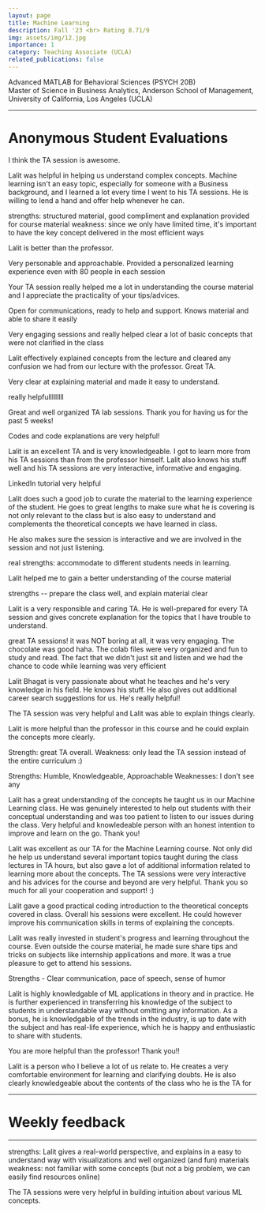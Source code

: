 ```yaml
---
layout: page
title: Machine Learning
description: Fall '23 <br> Rating 8.71/9 
img: assets/img/12.jpg
importance: 1
category: Teaching Associate (UCLA)
related_publications: false
---
```


Advanced MATLAB for Behavioral Sciences (PSYCH 20B) <br>
Master of Science in Business Analytics, Anderson School of Management, University of California, Los Angeles (UCLA)


---

Anonymous Student Evaluations
======

I think the TA session is awesome.

Lalit was helpful in helping us understand complex concepts. Machine learning isn't an easy topic, especially for someone with a Business background, and I learned a lot every time I went to his TA sessions. He is willing to lend a hand and offer help whenever he can.

strengths: structured material, good compliment and explanation provided for course material weakness: since we only have limited time, it's important to have the key concept delivered in the most efficient ways

Lalit is better than the professor.

Very personable and approachable. Provided a personalized learning experience even with 80 people in each session

Your TA session really helped me a lot in understanding the course material and I appreciate the practicality of your tips/advices.

Open for communications, ready to help and support. Knows material and able to share it easily

Very engaging sessions and really helped clear a lot of basic concepts that were not clarified in the class

Lalit effectively explained concepts from the lecture and cleared any confusion we had from our lecture with the professor. Great TA.

Very clear at explaining material and made it easy to understand.

really helpfulllllllll

Great and well organized TA lab sessions. Thank you for having us for the past 5 weeks!

Codes and code explanations are very helpful!

Lalit is an excellent TA and is very knowledgeable. I got to learn more from his TA sessions than from the professor himself. Lalit also knows his stuff well and his TA sessions are very interactive, informative and engaging.

LinkedIn tutorial very helpful

Lalit does such a good job to curate the material to the learning experience of the student. He goes to great lengths to make sure what he is covering is not only relevant to the class but is also easy to understand and complements the theoretical concepts we have learned in class.

He also makes sure the session is interactive and we are involved in the session and not just listening.

real strengths: accommodate to different students needs in learning.

Lalit helped me to gain a better understanding of the course material

strengths -- prepare the class well, and explain material clear

Lalit is a very responsible and caring TA. He is well-prepared for every TA session and gives concrete explanation for the topics that I have trouble to understand.

great TA sessions! it was NOT boring at all, it was very engaging. The chocolate was good haha. The colab files were very organized and fun to study and read. The fact that we didn't just sit and listen and we had the chance to code while learning was very efficient

Lalit Bhagat is very passionate about what he teaches and he's very knowledge in his field. He knows his stuff. He also gives out additional career search suggestions for us. He's really helpful!

The TA session was very helpful and Lalit was able to explain things clearly.

Lalit is more helpful than the professor in this course and he could explain the concepts more clearly.

Strength: great TA overall. Weakness: only lead the TA session instead of the entire curriculum :)

Strengths: Humble, Knowledgeable, Approachable
Weaknesses: I don't see any

Lalit has a great understanding of the concepts he taught us in our Machine Learning class. He was genuinely interested to help out students with their conceptual understanding and was too patient to listen to our issues during the class. Very helpful and knowledeable person with an honest intention to improve and learn on the go. Thank you!

Lalit was excellent as our TA for the Machine Learning course. Not only did he help us understand several important topics taught during the class lectures in TA hours, but also gave a lot of additional information related to learning more about the concepts. The TA sessions were very interactive and his advices for the course and beyond are very helpful. Thank you so much for all your cooperation and support! :)

Lalit gave a good practical coding introduction to the theoretical concepts covered in class. Overall his sessions were excellent. He could however improve his communication skills in terms of explaining the concepts.

Lalit was really invested in student's progress and learning throughout the course. Even outside the course material, he made sure share tips and tricks on subjects like internship applications and more. It was a true pleasure to get to attend his sessions.

Strengths - Clear communication, pace of speech, sense of humor

Lalit is highly knowledgable of ML applications in theory and in practice. He is further experienced in transferring his knowledge of the subject to students in understandable way without omitting any information. As a bonus, he is knowledgable of the trends in the industry, is up to date with the subject and has real-life experience, which he is happy and enthusiastic to share with students.

You are more helpful than the professor! Thank you!!

Lalit is a person who I believe a lot of us relate to. He creates a very comfortable environment for learning and clarifying doubts. He is also clearly knowledgeable about the contents of the class who he is the TA for

--- 

Weekly feedback
======

---

strengths: Lalit gives a real-world perspective, and explains in a easy to understand way with visualizations and well organized (and fun) materials
weakness: not familiar with some concepts (but not a big problem, we can easily find resources online)

The TA sessions were very helpful in building intuition about various ML concepts.


